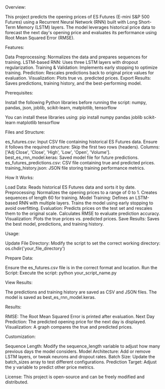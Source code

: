 Overview:

This project predicts the opening prices of ES Futures (E-mini S&P 500 Futures) using a Recurrent Neural Network (RNN) built with Long Short-Term Memory (LSTM) layers. The model leverages historical price data to forecast the next day's opening price and evaluates its performance using Root Mean Squared Error (RMSE).

Features:

Data Preprocessing: Normalizes the data and prepares sequences for training.
LSTM-based RNN: Uses three LSTM layers with dropout regularization.
Training & Validation: Implements early stopping to optimize training.
Prediction: Rescales predictions back to original price values for evaluation.
Visualization: Plots true vs. predicted prices.
Export Results: Saves predictions, training history, and the best-performing model.

Prerequisites:

Install the following Python libraries before running the script: numpy, pandas, json, joblib, scikit-learn, matplotlib, tensorflow

You can install these libraries using:
pip install numpy pandas joblib scikit-learn matplotlib tensorflow

Files and Structure:

es_futures.csv: Input CSV file containing historical ES Futures data. Ensure it follows the required structure:
Skip the first two rows (headers).
Columns: ['Adj Close', 'Close', 'High', 'Low', 'Open', 'Volume'].
best_es_rnn_model.keras: Saved model file for future predictions.
es_futures_predictions.csv: CSV file containing true and predicted prices.
training_history.json: JSON file storing training performance metrics.

How It Works:

Load Data: Reads historical ES Futures data and sorts it by date.
Preprocessing:
Normalizes the opening prices to a range of 0 to 1.
Creates sequences of length 60 for training.
Model Training:
Defines an LSTM-based RNN with multiple layers.
Trains the model using early stopping to avoid overfitting.
Evaluation:
Predicts prices on the test set and rescales them to the original scale.
Calculates RMSE to evaluate prediction accuracy.
Visualization:
Plots the true prices vs. predicted prices.
Save Results:
Saves the best model, predictions, and training history.

Usage:

Update File Directory:
Modify the script to set the correct working directory:
os.chdir('your_file_directory')

Prepare Data:

Ensure the es_futures.csv file is in the correct format and location.
Run the Script:
Execute the script:
python your_script_name.py

View Results:

The predictions and training history are saved as CSV and JSON files.
The model is saved as best_es_rnn_model.keras.

Results:

RMSE: The Root Mean Squared Error is printed after evaluation.
Next Day Prediction: The predicted opening price for the next day is displayed.
Visualization: A graph compares the true and predicted prices.

Customization:

Sequence Length: Modify the sequence_length variable to adjust how many previous days the model considers.
Model Architecture: Add or remove LSTM layers, or tweak neurons and dropout rates.
Batch Size: Update the batch_sizes array to test different configurations.
Prediction Target: Adjust the y variable to predict other price metrics.

License:
This project is open-source and can be freely modified and distributed.
